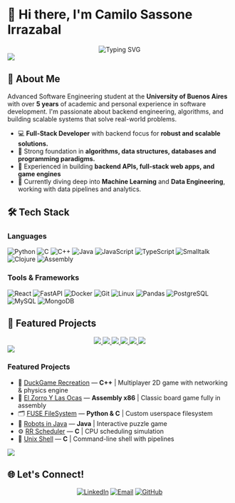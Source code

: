 # 🏮 Hi there, I'm Camilo Sassone Irrazabal

<div align="center">
  <img src="https://readme-typing-svg.herokuapp.com?font=Fira+Code&pause=500&color=58A6FF&center=true&vCenter=true&width=435&lines=Software+Engineering+Student;Full-Stack+Developer;Backend+Engineer;Complex+algorithms" alt="Typing SVG" />
</div>

<img src="https://user-images.githubusercontent.com/73097560/115834477-dbab4500-a447-11eb-908a-139a6edaec5c.gif">

## 👾 About Me

Advanced Software Engineering student at the **University of Buenos Aires** with over **5 years** of academic and personal experience in software development. I'm passionate about backend engineering, algorithms, and building scalable systems that solve real-world problems.

- 💻 **Full-Stack Developer** with backend focus for **robust and scalable solutions.**
- 🎯 Strong foundation in **algorithms, data structures, databases and programming paradigms.**
- 🧠 Experienced in building **backend APIs, full-stack web apps, and game engines**
- 🌱 Currently diving deep into **Machine Learning** and **Data Engineering**, working with data pipelines and analytics.

## 🛠️ Tech Stack

### Languages
![Python](https://img.shields.io/badge/python-3670A0?style=for-the-badge&logo=python&logoColor=ffdd54)
![C](https://img.shields.io/badge/c-%2300599C.svg?style=for-the-badge&logo=c&logoColor=white)
![C++](https://img.shields.io/badge/c++-%2300599C.svg?style=for-the-badge&logo=c%2B%2B&logoColor=white)
![Java](https://img.shields.io/badge/java-%23ED8B00.svg?style=for-the-badge&logo=openjdk&logoColor=white)
![JavaScript](https://img.shields.io/badge/javascript-%23323330.svg?style=for-the-badge&logo=javascript&logoColor=%23F7DF1E)
![TypeScript](https://img.shields.io/badge/typescript-%23007ACC.svg?style=for-the-badge&logo=typescript&logoColor=white)
![Smalltalk](https://img.shields.io/badge/Smalltalk-5965A7?style=for-the-badge&logo=pharo&logoColor=white)
![Clojure](https://img.shields.io/badge/Clojure-5881D8?style=for-the-badge&logo=clojure&logoColor=white)
![Assembly](https://img.shields.io/badge/Assembly-654FF0?style=for-the-badge&logo=assemblyscript&logoColor=white)

### Tools & Frameworks
![React](https://img.shields.io/badge/react-%2320232a.svg?style=for-the-badge&logo=react&logoColor=%2361DAFB)
![FastAPI](https://img.shields.io/badge/FastAPI-009688?style=for-the-badge&logo=fastapi&logoColor=white)
![Docker](https://img.shields.io/badge/docker-%230db7ed.svg?style=for-the-badge&logo=docker&logoColor=white)
![Git](https://img.shields.io/badge/git-%23F05033.svg?style=for-the-badge&logo=git&logoColor=white)
![Linux](https://img.shields.io/badge/Linux-FCC624?style=for-the-badge&logo=linux&logoColor=black)
![Pandas](https://img.shields.io/badge/pandas-%23150458.svg?style=for-the-badge&logo=pandas&logoColor=white)
![PostgreSQL](https://img.shields.io/badge/postgresql-%23316192.svg?style=for-the-badge&logo=postgresql&logoColor=white)
![MySQL](https://img.shields.io/badge/mysql-%2300f.svg?style=for-the-badge&logo=mysql&logoColor=white)
![MongoDB](https://img.shields.io/badge/MongoDB-%234ea94b.svg?style=for-the-badge&logo=mongodb&logoColor=white)

## 🎯 Featured Projects

<div align="center">

<a href="https://github.com/valentinbersi/DuckGame-Recreation">
  <img src="https://github-readme-stats.vercel.app/api/pin/?username=valentinbersi&repo=DuckGame-Recreation&theme=github_dark&bg_color=0D1117&hide_border=true&title_color=58A6FF&text_color=C9D1D9&icon_color=F85D7F" />
</a>
<a href="https://github.com/Vityyy/El-Zorro-Y-Las-Ocas">
  <img src="https://github-readme-stats.vercel.app/api/pin/?username=Vityyy&repo=El-Zorro-Y-Las-Ocas&theme=github_dark&bg_color=0D1117&hide_border=true&title_color=58A6FF&text_color=C9D1D9&icon_color=79C0FF" />
</a>

<a href="https://github.com/Vityyy/FUSE_fileSystem">
  <img src="https://github-readme-stats.vercel.app/api/pin/?username=Vityyy&repo=FUSE_fileSystem&theme=github_dark&bg_color=0D1117&hide_border=true&title_color=58A6FF&text_color=C9D1D9&icon_color=A5A5A5" />
</a>
<a href="https://github.com/Vityyy/Robots-in-Java">
  <img src="https://github-readme-stats.vercel.app/api/pin/?username=Vityyy&repo=Robots-in-Java&theme=github_dark&bg_color=0D1117&hide_border=true&title_color=58A6FF&text_color=C9D1D9&icon_color=ED8B00" />
</a>

<a href="https://github.com/Vityyy/RR_scheduler">
  <img src="https://github-readme-stats.vercel.app/api/pin/?username=Vityyy&repo=RR_scheduler&theme=github_dark&bg_color=0D1117&hide_border=true&title_color=58A6FF&text_color=C9D1D9&icon_color=00599C" />
</a>
<a href="https://github.com/Vityyy/shell">
  <img src="https://github-readme-stats.vercel.app/api/pin/?username=Vityyy&repo=shell&theme=github_dark&bg_color=0D1117&hide_border=true&title_color=58A6FF&text_color=C9D1D9&icon_color=555555" />
</a>
</div>


<img src="https://user-images.githubusercontent.com/73097560/115834477-dbab4500-a447-11eb-908a-139a6edaec5c.gif">


### Featured Projects
- 🦆 [DuckGame Recreation](https://github.com/valentinbersi/DuckGame-Recreation) — **C++** | Multiplayer 2D game with networking & physics engine
- 🦊 [El Zorro Y Las Ocas](https://github.com/Vityyy/El-Zorro-Y-Las-Ocas) — **Assembly x86** | Classic board game fully in assembly
- 🗂️ [FUSE FileSystem](https://github.com/Vityyy/FUSE_fileSystem) — **Python & C** | Custom userspace filesystem
- 🤖 [Robots in Java](https://github.com/Vityyy/Robots-in-Java) — **Java** | Interactive puzzle game
- ⚙️ [RR Scheduler](https://github.com/Vityyy/RR_scheduler) — **C** | CPU scheduling simulation
- 🐚 [Unix Shell](https://github.com/Vityyy/shell) — **C** | Command-line shell with pipelines

<img src="https://user-images.githubusercontent.com/73097560/115834477-dbab4500-a447-11eb-908a-139a6edaec5c.gif">


## 🌐 Let's Connect!

<div align="center">
  
[![LinkedIn](https://img.shields.io/badge/LinkedIn-%230077B5.svg?style=for-the-badge&logo=linkedin&logoColor=white)](https://www.linkedin.com/in/camilo-sassone-irrazabal-1813ab300/)
[![Email](https://img.shields.io/badge/Email-D14836?style=for-the-badge&logo=gmail&logoColor=white)](mailto:csassone@fi.uba.ar)
[![GitHub](https://img.shields.io/badge/github-%23121011.svg?style=for-the-badge&logo=github&logoColor=white)](https://github.com/Vityyy)

</div>

